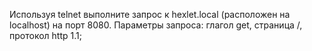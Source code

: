 Используя telnet выполните запрос к hexlet.local (расположен на localhost) на порт 8080.
Параметры запроса: глагол get, страница /, протокол http 1.1;